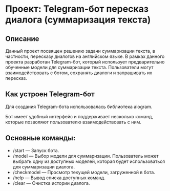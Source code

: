 # **Проект: Telegram-бот пересказ диалога (суммаризация текста)**
## **Описание**

Данный проект посвящен решению задачи суммаризации текста, в частности, пересказу диалогов на английском языке. В рамках данного проекта разработан Telegram-бот, который использует предварительно обученные модели для суммаризации текста. Пользователи могут взаимодействовать с ботом, сохранять диалоги и запрашивать их пересказ.

## **Как устроен Telegram-бот**

Для создания Telegram-бота использовалась библиотека aiogram. 

Бот имеет удобный интерфейс и поддерживает несколько команд, которые позволяют пользователю взаимодействовать с ним. 

## **Основные команды:**

- /start — Запуск бота. 
- /model — Выбор модели для суммаризации. Пользователь может выбрать одну из доступных моделей, которая будет использоваться для суммаризации диалога. 
- /checkmodel — Просмотр текущей модели, загруженной в бота. 
- /help — Вывод списка доступных команд.
- /clear — Очистка истории диалога. 


